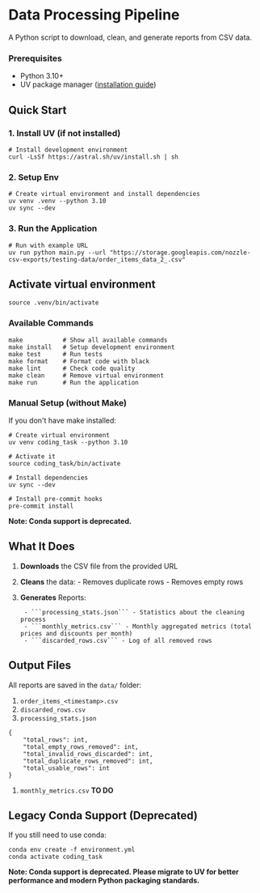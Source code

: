 # Data Processing Pipeline

A Python script to download, clean, and generate reports from CSV data.

### **Prerequisites**
- Python 3.10+
- UV package manager ([installation guide](https://github.com/astral-sh/uv))

## **Quick Start**

### 1. Install UV (if not installed)
```
# Install development environment
curl -LsSf https://astral.sh/uv/install.sh | sh
```
### 2. Setup Env
```
# Create virtual environment and install dependencies
uv venv .venv --python 3.10
uv sync --dev
```
### 3. Run the Application
```
# Run with example URL
uv run python main.py --url "https://storage.googleapis.com/nozzle-csv-exports/testing-data/order_items_data_2_.csv"
```

## Activate virtual environment
```
source .venv/bin/activate
```
### Available Commands
```
make           # Show all available commands
make install   # Setup development environment
make test      # Run tests
make format    # Format code with black
make lint      # Check code quality
make clean     # Remove virtual environment
make run       # Run the application
```

### Manual Setup (without Make)
If you don't have make installed:
```
# Create virtual environment
uv venv coding_task --python 3.10

# Activate it
source coding_task/bin/activate

# Install dependencies
uv sync --dev

# Install pre-commit hooks
pre-commit install
```

**Note: Conda support is deprecated.**

## **What It Does**
1. **Downloads** the CSV file from the provided URL
2. **Cleans** the data:
        - Removes duplicate rows
        - Removes empty rows
3. **Generates** Reports:

        - ```processing_stats.json``` - Statistics about the cleaning process
        - ```monthly_metrics.csv``` - Monthly aggregated metrics (total prices and discounts per month)
        - ```discarded_rows.csv``` - Log of all removed rows

## **Output Files**
All reports are saved in the ```data/``` folder:
1. ```order_items_<timestamp>.csv```
2. ```discarded_rows.csv```
3. ```processing_stats.json```
```
{
    "total_rows": int,
    "total_empty_rows_removed": int,
    "total_invalid_rows_discarded": int,
    "total_duplicate_rows_removed": int,
    "total_usable_rows": int
}
```

1. ```monthly_metrics.csv```
        **TO DO**

## **Legacy Conda Support (Deprecated)**
If you still need to use conda:
```
conda env create -f environment.yml
conda activate coding_task
```
**Note: Conda support is deprecated. Please migrate to UV for better performance and modern Python packaging standards.**
